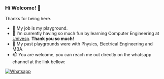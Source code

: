 ### Hi Welcome! 👋

Thanks for being here.

- :basketball: My job is my playground.
- 🌱 I’m currently having so much fun by learning Computer Engineering at [Univesp](https://univesp.br). **Thank you so much!**
- :evergreen_tree: My past playgrounds were with Physics, Electrical Engineering and MBA.
- 📫 You are welcome, you can reach me out directly on the whatsapp channel at the link bellow: 

[![Whatsapp](https://img.shields.io/badge/WhatsApp-25D366?style=for-the-badge&logo=whatsapp&logoColor=white)](https://wa.me/5519992407898)

